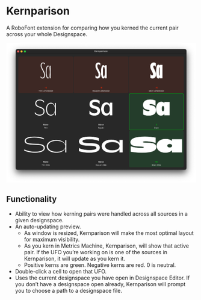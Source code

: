 # Kernparison
A RoboFont extension for comparing how you kerned the current pair across your whole Designspace.

![](../resources/ui-main.png)

## Functionality

- Ability to view how kerning pairs were handled across all sources in a given designspace.
- An auto-updating preview.
	- As window is resized, Kernparison will make the most optimal layout for maximum visibility.
	- As you kern in Metrics Machine, Kernparison, will show that active pair. If the UFO you’re working on is one of the sources in Kernparison, it will update as you kern it.
	- Positive kerns are green. Negative kerns are red. 0 is neutral.
- Double-click a cell to open that UFO.
- Uses the current designspace you have open in Designspace Editor. If you don’t have a designspace open already, Kernparison will prompt you to choose a path to a designspace file.

